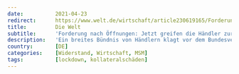 ```yaml
---
date:          2021-04-23
redirect:      https://www.welt.de/wirtschaft/article230619165/Forderung-nach-Oeffnungen-Jetzt-greifen-die-Haendler-zur-ultima-ratio.html
title:         Die Welt
subtitle:      'Forderung nach Öffnungen: Jetzt greifen die Händler zur „ultima ratio“'
description:   'Ein breites Bündnis von Händlern klagt vor dem Bundesverfassungsgericht gegen den Lockdown. Die Einschränkungen seien sachlich nicht gerechtfertigt, die Gefahr einer Ansteckung bewiesenermaßen gering. Daher solle man wenigstens ein anderes Schreckensszenario vereiteln.'
country:       [DE]
categories:    [Widerstand, Wirtschaft, MSM]
tags:          [lockdown, kollateralschäden]
---
```


